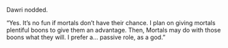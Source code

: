 Dawri nodded.

“Yes. It’s no fun if mortals don’t have their chance. I plan on giving mortals plentiful boons to give them an advantage. Then, Mortals may do with those boons what they will. I prefer a... passive role, as a god.”